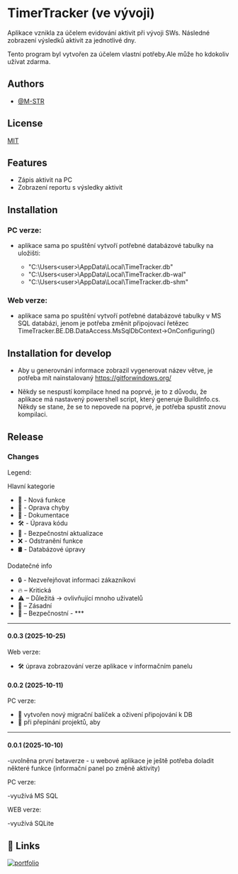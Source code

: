
# TimerTracker (ve vývoji)

Aplikace vznikla za účelem evidování aktivit při vývoji SWs. Následné zobrazení výsledků aktivit za jednotlivé dny. 

Tento program byl vytvořen za účelem vlastní potřeby.Ale může ho kdokoliv užívat zdarma.


## Authors

- [@M-STR](https://github.com/M-STR15)


## License

[MIT](https://choosealicense.com/licenses/mit/)


## Features

- Zápis aktivit na PC
- Zobrazení reportu s výsledky aktivit


## Installation

### PC verze:

- aplikace sama po spuštění vytvoří potřebné databázové tabulky na uložišti:
 
   - "C:\Users\<user>\AppData\Local\TimeTracker.db"
   - "C:\Users\<user>\AppData\Local\TimeTracker.db-wal"
   - "C:\Users\<user>\AppData\Local\TimeTracker.db-shm"

### Web verze:

- aplikace sama po spuštění vytvoří potřebné databázové tabulky v MS SQL databázi, jenom je potřeba změnit připojovací řetězec TimeTracker.BE.DB.DataAccess.MsSqlDbContext->OnConfiguring()


## Installation for develop

- Aby u generovnání informace zobrazil vygenerovat název větve, je potřeba mít nainstalovaný https://gitforwindows.org/

- Někdy se nespustí kompilace hned na poprvé, je to z důvodu, že aplikace má nastavený powershell script, který generuje BuildInfo.cs.
 Někdy se stane, že se to nepovede na poprvé, je potřeba spustit znovu kompilaci.

    
## Release

### Changes
Legend: 

Hlavní kategorie 

- 🚀 - Nová funkce
- 🐞 - Oprava chyby
- 📝 - Dokumentace
- 🛠 - Úprava kódu
- 🚨 - Bezpečnostní aktualizace
- ❌ - Odstranění funkce
- 🛢 - Databázové úpravy

Dodatečné info
- 🔒 - Nezveřejňovat informaci zákazníkovi
- 🔥 – Kritická
- ⚠ – Důležitá -> ovlivňující mnoho uživatelů
- 🛑 – Zásadní
- 🚨 – Bezpečnostní
- ***

***

#### 0.0.3   (2025-10-25)
Web verze:
 - 🛠  úprava zobrazování verze aplikace v informačním panelu
#### 0.0.2   (2025-10-11)

PC verze:
- 🐞 vytvořen nový migrační balíček a oživení připojování k DB 
- 🐞 při přepínání projektů, aby 

***

#### 0.0.1   (2025-10-10)

-uvolněna první betaverze - u webové aplikace je ještě potřeba doladit některé funkce (informační panel po změně  aktivity)

PC verze:

-využívá MS SQL

WEB verze:

-využívá SQLite


## 🔗 Links
[![portfolio](https://img.shields.io/badge/GitHub-100000?style=for-the-badge&logo=github&logoColor=white)](https://github.com/M-STR15/TimeTracker)

